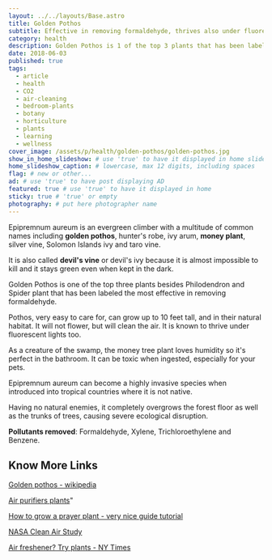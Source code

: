 ```yaml
---
layout: ../../layouts/Base.astro
title: Golden Pothos
subtitle: Effective in removing formaldehyde, thrives also under fluorescent lights and it's very easy to care for.
category: health
description: Golden Pothos is 1 of the top 3 plants that has been labeled the most effective in removing formaldehyde, is strong and stays green even with little light. # max 160 digits
date: 2018-06-03
published: true
tags:
  - article
  - health
  - CO2
  - air-cleaning
  - bedroom-plants
  - botany
  - horticulture
  - plants
  - learning
  - wellness
cover_image: /assets/p/health/golden-pothos/golden-pothos.jpg
show_in_home_slideshow: # use 'true' to have it displayed in home slideshow
home_slideshow_caption: # lowercase, max 12 digits, including spaces
flag: # new or other...
ad: # use 'true' to have post displaying AD
featured: true # use 'true' to have it displayed in home
sticky: true # 'true' or empty
photography: # put here photographer name
---
```


Epipremnum aureum is an evergreen climber with a multitude of common names including **golden pothos**, hunter's robe, ivy arum, **money plant**, silver vine, Solomon Islands ivy and taro vine.

It is also called **devil's vine** or devil's ivy because it is almost impossible to kill and it stays green even when kept in the dark.

Golden Pothos is one of the top three plants besides Philodendron and Spider plant that has been labeled the most effective in removing formaldehyde.

Pothos, very easy to care for, can grow up to 10 feet tall, and in their natural habitat. It will not flower, but will clean the air. It is known to thrive under fluorescent lights too.

As a creature of the swamp, the money tree plant loves humidity so it's perfect in the bathroom. It can be toxic when ingested, especially for your pets.

Epipremnum aureum can become a highly invasive species when introduced into tropical countries where it is not native.

Having no natural enemies, it completely overgrows the forest floor as well as the trunks of trees, causing severe ecological disruption.

**Pollutants removed**: Formaldehyde, Xylene, Trichloroethylene and Benzene.

## Know More Links

[Golden pothos - wikipedia](https://en.wikipedia.org/wiki/Epipremnum_aureum)

[Air purifiers plants](http://air-purifier-reviewsite.com/blog/15-house-plants-you-can-use-as-air-purifiers/)"

[How to grow a prayer plant - very nice guide tutorial](https://www.jenreviews.com/prayer-plant/)

[NASA Clean Air Study](https://en.wikipedia.org/wiki/NASA_Clean_Air_Study)

[Air freshener? Try plants - NY Times](https://www.nytimes.com/1994/02/13/nyregion/cuttings-need-an-air-freshener-try-plants.html)
